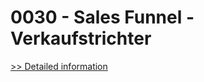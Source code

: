 # 0030 - Sales Funnel - Verkaufstrichter
[>> Detailed information](https://secure.shareit.com/shareit/product.html?productid=300741441&affiliateid=200057808)